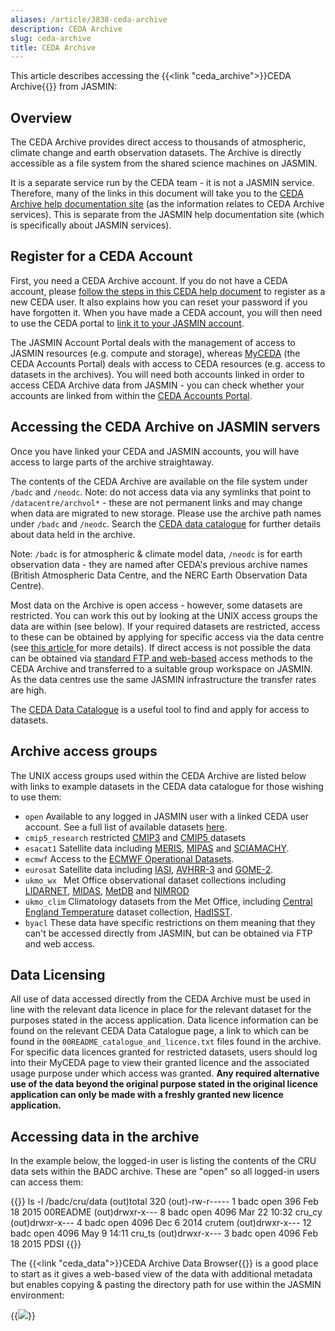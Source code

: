 ```yaml
---
aliases: /article/3838-ceda-archive
description: CEDA Archive
slug: ceda-archive
title: CEDA Archive
---
```


This article describes accessing the {{<link "ceda_archive">}}CEDA Archive{{</link>}} from JASMIN:

## Overview

The CEDA Archive provides direct access to thousands of atmospheric, climate
change and earth observation datasets. The Archive is directly accessible as a
file system from the shared science machines on JASMIN.

It is a separate service run by the CEDA team - it is not a JASMIN service.
Therefore, many of the links in this document will take you to the [CEDA
Archive help documentation site](https://help.ceda.ac.uk) (as the information
relates to CEDA Archive services). This is separate from the JASMIN help
documentation site (which is specifically about JASMIN services).

## Register for a CEDA Account

First, you need a CEDA Archive account. If you do not have a CEDA account,
please [follow the steps in this CEDA help
document](https://help.ceda.ac.uk/article/39-ceda-account) to register as a
new CEDA user. It also explains how you can reset your password if you have
forgotten it. When you have made a CEDA account, you will then need to use the CEDA portal to [link
it to your JASMIN account](https://help.ceda.ac.uk/article/5105-linking-your-jasmin-account).

The JASMIN Account Portal deals with the management of access to JASMIN
resources (e.g. compute and storage), whereas
[MyCEDA](https://services.ceda.ac.uk/cedasite/myceda/user/) (the CEDA Accounts
Portal) deals with access to CEDA resources (e.g. access to datasets in the
archives). You will need both accounts linked in order to access CEDA Archive
data from JASMIN - you can check whether your accounts are linked from within
the [CEDA Accounts Portal](https://services-beta.ceda.ac.uk/account/jasmin/).

## Accessing the CEDA Archive on JASMIN servers

Once you have linked your CEDA and JASMIN accounts, you will have access to
large parts of the archive straightaway.

The contents of the CEDA Archive are available on the file system under `/badc`
and `/neodc`. Note: do not access data via any symlinks that point to
`/datacentre/archvol*` - these are not permanent links and may change when data
are migrated to new storage. Please use the archive path names under `/badc` and
`/neodc`. Search the [CEDA data
catalogue](https://help.ceda.ac.uk/article/137-ceda-data-catalogue) for further
details about data held in the archive.

Note: `/badc` is for atmospheric & climate model data, `/neodc` is for earth observation data - they
are named after CEDA's previous archive names (British Atmospheric Data
Centre, and the NERC Earth Observation Data Centre).

Most data on the Archive is open access - however, some datasets are
restricted. You can work this out by looking at the UNIX access groups the
data are within (see below). If your required datasets are restricted, access
to these can be obtained by applying for specific access via the data centre
(see [this article ](https://help.ceda.ac.uk/article/98-accessing-data)for more
details). If direct access is not possible the data can be obtained via
[standard FTP and web-based](https://help.ceda.ac.uk/article/99-download-data-from-ceda-archives)
access methods to the CEDA Archive and transferred to a
suitable group workspace on JASMIN. As the data centres use the same JASMIN
infrastructure the transfer rates are high.

The [CEDA Data Catalogue](https://help.ceda.ac.uk/article/137-ceda-data-catalogue) is a useful tool to find and apply for access to datasets.

## Archive access groups

The UNIX access groups used within the CEDA Archive are listed below with
links to example datasets in the CEDA data catalogue for those wishing to use
them:

- `open` Available to any logged in JASMIN user with a linked CEDA user account. See a full list of available datasets [here](https://catalogue.ceda.ac.uk/?q=&results_per_page=20&sort_by=relevance&permission=restricted).
- `cmip5_research` restricted [CMIP3](https://catalogue.ceda.ac.uk/uuid/72afa18db5988d1be0066a26e09422df) and [CMIP5 ](https://catalogue.ceda.ac.uk/?q=wcrp+cmip5&record_types=Observation&sort_by=relevance)datasets
- `esacat1` Satellite data including [MERIS](https://catalogue.ceda.ac.uk/uuid/f26559a9daeae9e6740811d3b3113716), [MIPAS](https://catalogue.ceda.ac.uk/uuid/4a9da084adf4252752e5fe77a5cfd0a9) and [SCIAMACHY](https://catalogue.ceda.ac.uk/uuid/6877f4f100d22f750b44f4c3b7ada498).
- `ecmwf` Access to the [ECMWF Operational Datasets](https://catalogue.ceda.ac.uk/uuid/c46248046f6ce34fc7660a36d9b10a71).
- `eurosat` Satellite data including [IASI](https://catalogue.ceda.ac.uk/?q=iasi&record_types=ObservationCollection&sort_by=relevance), [AVHRR-3](https://catalogue.ceda.ac.uk/?q=avhrr+3&record_types=ObservationCollection&sort_by=relevance) and [GOME-2](https://catalogue.ceda.ac.uk/?q=gome+2&record_types=ObservationCollection&sort_by=relevance).
- `ukmo_wx `  Met Office observational dataset collections including [LIDARNET](https://catalogue.ceda.ac.uk/uuid/38a6e76871fca4c58d0f831e532bff41), [MIDAS](https://catalogue.ceda.ac.uk/uuid/220a65615218d5c9cc9e4785a3234bd0), [MetDB](https://catalogue.ceda.ac.uk/uuid/8ee156b6ed41b153e85dbf02a4134513) and [NIMROD](https://catalogue.ceda.ac.uk/uuid/82adec1f896af6169112d09cc1174499)
- `ukmo_clim` Climatology datasets from the Met Office, including [Central England Temperature](https://catalogue.ceda.ac.uk/uuid/a946415f9345f6da9bf4c475c19477b6) dataset collection, [HadISST](https://catalogue.ceda.ac.uk/?q=hadisst).
- `byacl` These data have specific restrictions on them meaning that they can't be accessed directly from JASMIN, but can be obtained via FTP and web access.

## Data Licensing

All use of data accessed directly from the CEDA Archive must be used in line
with the relevant data licence in place for the relevant dataset for the
purposes stated in the access application. Data licence information can be
found on the relevant CEDA Data Catalogue page, a link to which can be found
in the `00README_catalogue_and_licence.txt` files found in the archive. For
specific data licences granted for restricted datasets, users should log into
their MyCEDA page to view their granted licence and the associated usage
purpose under which access was granted. **Any required alternative use of the
data beyond the original purpose stated in the original licence application
can only be made with a freshly granted new licence application.**

## Accessing data in the archive

In the example below, the logged-in user is listing the contents of the CRU
data sets within the BADC archive. These are "open" so all logged-in users can
access them:

{{<command user="user" host="sci-vm-01">}}
ls -l /badc/cru/data
(out)total 320
(out)-rw-r-----  1 badc open  396 Feb 18  2015 00README
(out)drwxr-x---  8 badc open 4096 Mar 22 10:32 cru_cy
(out)drwxr-x---  4 badc open 4096 Dec  6  2014 crutem
(out)drwxr-x--- 12 badc open 4096 May  9 14:11 cru_ts
(out)drwxr-x---  3 badc open 4096 Feb 18  2015 PDSI
{{</command>}}

The {{<link "ceda_data">}}CEDA Archive Data Browser{{</link>}} is a good place to start as it gives a web-based view of the data with additional metadata but enables copying & pasting the directory path for use within the JASMIN environment:

{{<image src="img/docs/ceda-archive/ceda-archive-cru.png" caption="ceda archive data browser">}}
